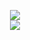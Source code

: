 <p align="center">
	<img src="https://github-readme-stats.vercel.app/api?username=owlnull&count_private=true&show_icons=true&title_color=ff6dc6&icon_color=ff6dc6"/>
	<br/>
	<img src="https://hits.seeyoufarm.com/api/count/incr/badge.svg?url=https%3A%2F%2Fgithub.com%2Fowlnull&count_bg=%23FF6DC6&title_bg=%23555555&icon=&icon_color=%23E7E7E7&title=Page+Views&edge_flat=false"/>
</p>